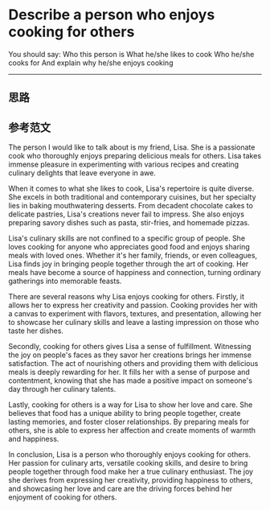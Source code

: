# Describe a person who enjoys cooking for others
You should say:
    Who this person is
    What he/she likes to cook
    Who he/she cooks for
    And explain why he/she enjoys cooking

---

## 思路

## 参考范文
The person I would like to talk about is my friend, Lisa. She is a passionate cook who thoroughly enjoys preparing delicious meals for others. Lisa takes immense pleasure in experimenting with various recipes and creating culinary delights that leave everyone in awe.

When it comes to what she likes to cook, Lisa's repertoire is quite diverse. She excels in both traditional and contemporary cuisines, but her specialty lies in baking mouthwatering desserts. From decadent chocolate cakes to delicate pastries, Lisa's creations never fail to impress. She also enjoys preparing savory dishes such as pasta, stir-fries, and homemade pizzas.

Lisa's culinary skills are not confined to a specific group of people. She loves cooking for anyone who appreciates good food and enjoys sharing meals with loved ones. Whether it's her family, friends, or even colleagues, Lisa finds joy in bringing people together through the art of cooking. Her meals have become a source of happiness and connection, turning ordinary gatherings into memorable feasts.

There are several reasons why Lisa enjoys cooking for others. Firstly, it allows her to express her creativity and passion. Cooking provides her with a canvas to experiment with flavors, textures, and presentation, allowing her to showcase her culinary skills and leave a lasting impression on those who taste her dishes.

Secondly, cooking for others gives Lisa a sense of fulfillment. Witnessing the joy on people's faces as they savor her creations brings her immense satisfaction. The act of nourishing others and providing them with delicious meals is deeply rewarding for her. It fills her with a sense of purpose and contentment, knowing that she has made a positive impact on someone's day through her culinary talents.

Lastly, cooking for others is a way for Lisa to show her love and care. She believes that food has a unique ability to bring people together, create lasting memories, and foster closer relationships. By preparing meals for others, she is able to express her affection and create moments of warmth and happiness.

In conclusion, Lisa is a person who thoroughly enjoys cooking for others. Her passion for culinary arts, versatile cooking skills, and desire to bring people together through food make her a true culinary enthusiast. The joy she derives from expressing her creativity, providing happiness to others, and showcasing her love and care are the driving forces behind her enjoyment of cooking for others.